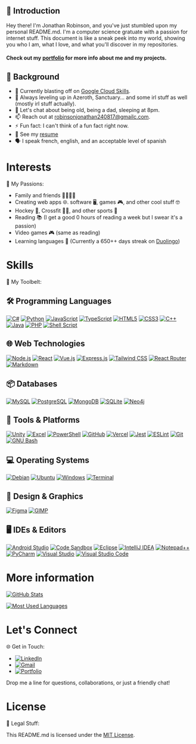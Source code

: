 ## 👋 Introduction

Hey there! I'm Jonathan Robinson, and you've just stumbled upon my personal README.md. I'm a computer science gratuate with a passion for internet stuff. This document is like a sneak peek into my world, showing you who I am, what I love, and what you'll discover in my repositories.

#### Check out my [portfolio](https://jonrobinson.ca) for more info about me and my projects.

## 🚀 Background

- 🔭 Currently blasting off on [Google Cloud Skills](https://www.cloudskillsboost.google/).
- 🌱 Always leveling up in Azeroth, Sanctuary... and some irl stuff as well (mostly irl stuff actually).
- 💬 Let's chat about being old, being a dad, sleeping at 8pm.
- 📫 Reach out at [robinsonjonathan240817@gmailc.com](robinsonjonathan240817@gmailc.com).
- ⚡ Fun fact: I can't think of a fun fact right now.
- 📝 See my [resume](https://www.perdu.com)
- 🗣️ I speak french, english, and an acceptable level of spanish

# Interests

🎯 My Passions:

- Family and friends 👨‍👩‍👧‍👦
- Creating web apps 🌐. software 🖥️, games 🎮, and other cool stuff 🤓
- Hockey 🏒, Crossfit 🏋️‍♂️, and other sports 🏈
- Reading 📚 (I get a good 0 hours of reading a week but I swear it's a passion)
- Video games 🎮 (same as reading) 
- Learning languages 🧠 (Currently a 650++ days streak on [Duolingo][duolingo-url])

# Skills

🔨 My Toolbelt:

## 🛠️ Programming Languages
[![C#][c#-img]][c#-url]
[![Python][python-img]][python-url]
[![JavaScript][js-img]][js-url]
[![TypeScript][ts-img]][ts-url]
[![HTML5][html5-img]][html5-url]
[![CSS3][css3-img]][css3-url]
[![C++][c++-img]][c++-url]
[![Java][java-img]][java-url]
[![PHP][php-img]][php-url]
[![Shell Script][shell-script-img]][shell-script-url]

## 🌐 Web Technologies
[![Node.js][node-img]][node-url]
[![React][react-img]][react-url]
[![Vue.js][vue-img]][vue-url]
[![Express.js][express-img]][express-url]
[![Tailwind CSS][tailwind-img]][tailwind-url]
[![React Router][react-router-img]][react-router-url]
[![Markdown][markdown-img]][markdown-url]

## 📦 Databases
[![MySQL][mysql-img]][mysql-url]
[![PostgreSQL][pgsql-img]][pgsql-url]
[![MongoDB][mongodb-img]][mongodb-url]
[![SQLite][sqlite-img]][sqlite-url]
[![Neo4j][neo4j-img]][neo4j-url]

## 🔧 Tools & Platforms
[![Unity][unity-img]][unity-url]
[![Excel][excel-img]][excel-url]
[![PowerShell][powershell-img]][powershell-url]
[![GitHub][github-img]][github-url]
[![Vercel][vercel-img]][vercel-url]
[![Jest][jest-img]][jest-url]
[![ESLint][eslint-img]][eslint-url]
[![Git][git-img]][git-url]
[![GNU Bash][gnu-bash-img]][gnu-bash-url]

## 💻 Operating Systems
[![Debian][debian-img]][debian-url]
[![Ubuntu][ubuntu-img]][ubuntu-url]
[![Windows][windows-img]][windows-url]
[![Terminal][terminal-img]][terminal-url]

## 🎨 Design & Graphics
[![Figma][figma-img]][figma-url]
[![GIMP][gimp-img]][gimp-url]

## 🖥️ IDEs & Editors
[![Android Studio][android-studio-img]][android-studio-url]
[![Code Sandbox][code-sandbox-img]][code-sandbox-url]
[![Eclipse][eclipse-img]][eclipse-url]
[![IntelliJ IDEA][intellij-img]][intellij-url]
[![Notepad++][notepad++-img]][notepad++-url]
[![PyCharm][pycharm-img]][pycharm-url]
[![Visual Studio][visual-studio-img]][visual-studio-url]
[![Visual Studio Code][vs-code-img]][vs-code-url]

# More information

[![GitHub Stats][github-stats]][github-stats]

[![Most Used Languages][github-most-used-languages]][github-most-used-languages]

# Let's Connect

🌐 Get in Touch:

- [![LinkedIn][linkedin-shield]][linkedin-url]
- [![Gmail][gmail-shield]][gmail-url]
- [![Portfolio][portfolio-shield]][portfolio-url]

Drop me a line for questions, collaborations, or just a friendly chat!


# License

📜 Legal Stuff:

This README.md is licensed under the [MIT License](https://mit-license.org/).

<!-- tech shields -->
[c#-img]: https://img.shields.io/badge/c%23-239120?style=for-the-badge&logo=c-sharp&logoColor=white
[c#-url]: https://docs.microsoft.com/en-us/dotnet/csharp/
[python-img]: https://img.shields.io/badge/python-3776AB?style=for-the-badge&logo=python&logoColor=white
[python-url]: https://www.python.org/
[js-img]: https://img.shields.io/badge/javascript-F7DF1E?style=for-the-badge&logo=javascript&logoColor=black
[js-url]: https://developer.mozilla.org/en-US/docs/Web/JavaScript
[node-img]: https://img.shields.io/badge/node.js-43853D?style=for-the-badge&logo=node.js&logoColor=white
[node-url]: https://nodejs.org/en/
[ts-img]: https://img.shields.io/badge/typescript-007ACC?style=for-the-badge&logo=typescript&logoColor=white
[ts-url]: https://www.typescriptlang.org/
[html5-img]: https://img.shields.io/badge/html5-E34F26?style=for-the-badge&logo=html5&logoColor=white
[html5-url]: https://developer.mozilla.org/en-US/docs/Web/Guide/HTML/HTML5
[css3-img]: https://img.shields.io/badge/css3-1572B6?style=for-the-badge&logo=css3&logoColor=white
[css3-url]: https://developer.mozilla.org/en-US/docs/Web/CSS
[c++-img]: https://img.shields.io/badge/c++-00599C?style=for-the-badge&logo=c%2B%2B&logoColor=white
[c++-url]: https://www.cplusplus.com/
[java-img]: https://img.shields.io/badge/java-ED8B00?style=for-the-badge&logo=java&logoColor=white
[java-url]: https://www.java.com/en/
[php-img]: https://img.shields.io/badge/php-777BB4?style=for-the-badge&logo=php&logoColor=white
[php-url]: https://www.php.net/
[markdown-img]: https://img.shields.io/badge/markdown-000000?style=for-the-badge&logo=markdown&logoColor=white
[markdown-url]: https://www.markdownguide.org/
[shell-script-img]: https://img.shields.io/badge/shell_script-121011?style=for-the-badge&logo=gnu-bash&logoColor=white
[shell-script-url]: https://www.shellscript.sh/
[react-img]: https://img.shields.io/badge/react-20232A?style=for-the-badge&logo=react&logoColor=61DAFB
[react-url]: https://reactjs.org/
[vue-img]: https://img.shields.io/badge/vue.js-35495E?style=for-the-badge&logo=vuedotjs&logoColor=4FC08D
[vue-url]: https://vuejs.org/
[tailwind-img]: https://img.shields.io/badge/tailwindcss-38B2AC?style=for-the-badge&logo=tailwind-css&logoColor=white
[tailwind-url]: https://tailwindcss.com/
[react-router-img]: https://img.shields.io/badge/react_router-CA4245?style=for-the-badge&logo=react-router&logoColor=white
[react-router-url]: https://reactrouter.com/
[mysql-img]: https://img.shields.io/badge/mysql-4479A1?style=for-the-badge&logo=mysql&logoColor=white
[mysql-url]: https://www.mysql.com/
[pgsql-img]: https://img.shields.io/badge/postgresql-316192?style=for-the-badge&logo=postgresql&logoColor=white
[pgsql-url]: https://www.postgresql.org/
[mongodb-img]: https://img.shields.io/badge/mongodb-47A248?style=for-the-badge&logo=mongodb&logoColor=white
[mongodb-url]: https://www.mongodb.com/
[sqlite-img]: https://img.shields.io/badge/sqlite-07405E?style=for-the-badge&logo=sqlite&logoColor=white
[sqlite-url]: https://www.sqlite.org/index.html
[unity-img]: https://img.shields.io/badge/unity-100000?style=for-the-badge&logo=unity&logoColor=white
[unity-url]: https://unity.com/
[excel-img]: https://img.shields.io/badge/microsoft_excel-217346?style=for-the-badge&logo=microsoft-excel&logoColor=white
[excel-url]: https://www.microsoft.com/en-us/microsoft-365/excel
[powershell-img]: https://img.shields.io/badge/powershell-5391FE?style=for-the-badge&logo=powershell&logoColor=white
[powershell-url]: https://docs.microsoft.com/en-us/powershell/
[github-img]: https://img.shields.io/badge/github-181717?style=for-the-badge&logo=github&logoColor=white
[github-url]:https://github.com/Jon-Robb
[debian-img]: https://img.shields.io/badge/debian-A81D33?style=for-the-badge&logo=debian&logoColor=white
[debian-url]: https://www.debian.org/
[ubuntu-img]: https://img.shields.io/badge/ubuntu-E95420?style=for-the-badge&logo=ubuntu&logoColor=white
[ubuntu-url]: https://ubuntu.com/
[windows-img]: https://img.shields.io/badge/windows-0078D6?style=for-the-badge&logo=windows&logoColor=white
[windows-url]: https://www.microsoft.com/en-us/windows
[express-img]: https://img.shields.io/badge/express.js-404D59?style=for-the-badge
[express-url]: https://expressjs.com/
[jest-img]: https://img.shields.io/badge/jest-C21325?style=for-the-badge&logo=jest&logoColor=white
[jest-url]: https://jestjs.io/
[vercel-img]: https://img.shields.io/badge/vercel-000000?style=for-the-badge&logo=vercel&logoColor=white
[vercel-url]: https://vercel.com/
[neo4j-img]: https://img.shields.io/badge/neo4j-008CC1?style=for-the-badge&logo=neo4j&logoColor=white
[neo4j-url]: https://neo4j.com/
[figma-img]: https://img.shields.io/badge/figma-F24E1E?style=for-the-badge&logo=figma&logoColor=white
[figma-url]: https://www.figma.com/
[gimp-img]: https://img.shields.io/badge/gimp-5C5543?style=for-the-badge&logo=gimp&logoColor=white
[gimp-url]: https://www.gimp.org/
[duolingo-img]: https://img.shields.io/badge/duolingo-58CC02?style=for-the-badge&logo=duolingo&logoColor=white
[duolingo-url]: https://www.duolingo.com/
[android-studio-img]: https://img.shields.io/badge/android_studio-3DDC84?style=for-the-badge&logo=android-studio&logoColor=white
[android-studio-url]: https://developer.android.com/studio
[code-sandbox-img]: https://img.shields.io/badge/code_sandbox-000000?style=for-the-badge&logo=code-sandbox&logoColor=white
[code-sandbox-url]: https://codesandbox.io/
[eclipse-img]: https://img.shields.io/badge/eclipse-2C2255?style=for-the-badge&logo=eclipse&logoColor=white
[eclipse-url]: https://www.eclipse.org/
[intellij-img]: https://img.shields.io/badge/intellij_idea-000000?style=for-the-badge&logo=intellij-idea&logoColor=white
[intellij-url]: https://www.jetbrains.com/idea/
[notepad++-img]: https://img.shields.io/badge/notepad++-90E59A?style=for-the-badge&logo=notepad%2B%2B&logoColor=black
[notepad++-url]: https://notepad-plus-plus.org/
[pycharm-img]: https://img.shields.io/badge/pycharm-000000?style=for-the-badge&logo=pycharm&logoColor=white
[pycharm-url]: https://www.jetbrains.com/pycharm/
[visual-studio-img]: https://img.shields.io/badge/visual_studio-5C2D91?style=for-the-badge&logo=visual-studio&logoColor=white
[visual-studio-url]: https://visualstudio.microsoft.com/
[vs-code-img]: https://img.shields.io/badge/visual_studio_code-007ACC?style=for-the-badge&logo=visual-studio-code&logoColor=white
[vs-code-url]: https://code.visualstudio.com/
[eslint-img]: https://img.shields.io/badge/eslint-4B32C3?style=for-the-badge&logo=eslint&logoColor=white
[eslint-url]: https://eslint.org/
[git-img]: https://img.shields.io/badge/git-F05032?style=for-the-badge&logo=git&logoColor=white
[git-url]: https://git-scm.com/
[gnu-bash-img]: https://img.shields.io/badge/gnu_bash-4EAA25?style=for-the-badge&logo=gnu-bash&logoColor=white
[gnu-bash-url]: https://www.gnu.org/software/bash/
[terminal-img]: https://img.shields.io/badge/terminal-4D4D4D?style=for-the-badge&logo=windows-terminal&logoColor=white
[terminal-url]: https://docs.microsoft.com/en-us/windows/terminal/


<!-- stats -->
[github-stats]: https://github-readme-stats.vercel.app/api?username=Jon-Robb&theme=blue-green
[github-most-used-languages]: https://github-readme-stats.vercel.app/api/top-langs/?username=Jon-Robb&theme=blue-green

<!-- contact shields -->
[linkedin-shield]: https://img.shields.io/badge/-LinkedIn-black.svg?style=for-the-badge&logo=linkedin&colorB=555
[linkedin-url]: https://linkedin.com/in/jonathan-robinson-187716274
[gmail-shield]:	https://img.shields.io/badge/Gmail-D14836?style=for-the-badge&logo=gmail&logoColor=white
[gmail-url]: mailto:robinsonjonathan240817@gmail.com
[portfolio-shield]:https://img.shields.io/badge/website-000000?style=for-the-badge&logo=About.me&logoColor=white
[portfolio-url]: https://jonrobinson.ca

